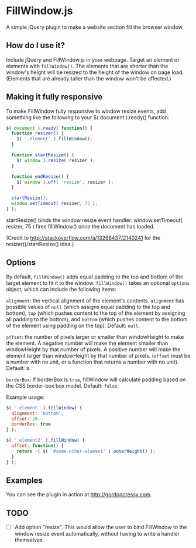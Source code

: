 # FillWindow.js

A simple jQuery plugin to make a website section fill the browser window.

## How do I use it?

Include jQuery and FillWindow.js in your webpage. Target an element or elements with ``fillWindow()``. The elements that are shorter than the window's height will be resized to the height of the window on page load. (Elements that are already taller than the window won't be affected.)

## Making it fully responsive

To make FillWindow fully responsive to window resize events, add something like the following to your $( document ).ready() function:

```javascript
$( document ).ready( function() {
  function resizer() {
    $( '.element' ).fillWindow();
  }

  function startResize() {
    $( window ).resize( resizer );
  }

  function endResize() {
    $( window ).off( 'resize', resizer );
  }

  startResize();
  window.setTimeout( resizer, 75 );
} );
```

startResize() binds the window resize event handler. window.setTimeout( resizer, 75 ) fires fillWindow() once the document has loaded.

(Credit to http://stackoverflow.com/a/13268437/2140241 for the resizer()/startResize() idea.)

## Options

By default, ``fillWindow()`` adds equal padding to the top and bottom of the target element to fit it to the window. ``fillWindow()`` takes an optional ``options`` object, which can include the following items:

``alignment``: the vertical alignment of the element's contents. ``alignment`` has possible values of ``null``  (which assigns equal padding to the top and bottom), ``top`` (which pushes content to the top of the element by assigning all padding to the bottom), and ``bottom`` (which pushes content to the bottom of the element using padding on the top). Default: ``null``.
      
``offset``: the number of pixels larger or smaller than windowHeight to make the element. A negative number will make the element smaller than windowHeight by that number of pixels. A positive number will make the element larger than windowHeight by that number of pixels. (``offset`` must be a number with no unit, or a function that returns a number with no unit). Default: ``0``.
      
``borderBox``: If borderBox is ``true``, fillWindow will calculate padding based on the CSS border-box box model. Default: ``false``.

Example usage:

```javascript
$( '.element' ).fillWindow( { 
  alignment: 'bottom',
  offset: 20,
  borderBox: true
} );

$( '.element2' ).fillWindow( { 
  offset: function() {
    return -( $( '#some-other-element' ).outerHeight() );
  }
} );
```

## Examples

You can see the plugin in action at http://gordoncressy.com.

## TODO
- [ ] Add option "resize". This would allow the user to bind FillWindow to the window resize event automatically, without having to write a handler themselves.